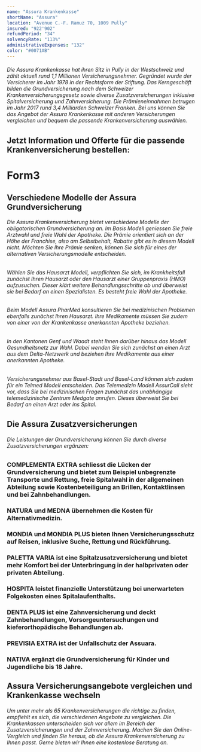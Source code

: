 ```yaml
---
name: "Assura Krankenkasse"
shortName: "Assura"
location: "Avenue C.-F. Ramuz 70, 1009 Pully"
insured: "922'902"
refundPeriod: "34"
solvencyRate: "113%"
administrativeExpenses: "132"
color: "#0071AB"
---
```


###### Die Assura Krankenkasse hat ihren Sitz in Pully in der Westschweiz und zählt aktuell rund 1,1 Millionen Versicherungsnehmer. Gegründet wurde der Versicherer im Jahr 1978 in der Rechtsform der Stiftung. Das Kerngeschäft bilden die Grundversicherung nach dem Schweizer Krankenversicherungsgesetz sowie diverse Zusatzversicherungen inklusive Spitalversicherung und Zahnversicherung. Die Prämieneinnahmen betrugen im Jahr 2017 rund 3,4 Milliarden Schweizer Franken. Bei uns können Sie das Angebot der Assura Krankenkasse mit anderen Versicherungen vergleichen und bequem die passende Krankenversicherung auswählen.

## Jetzt Information und Offerte für die passende Krankenversicherung bestellen:

# Form3

## Verschiedene Modelle der Assura Grundversicherung

###### Die Assura Krankenversicherung bietet verschiedene Modelle der obligatorischen Grundversicherung an. Im Basis Modell geniessen Sie freie Arztwahl und freie Wahl der Apotheke. Die Prämie orientiert sich an der Höhe der Franchise, also am Selbstbehalt, Rabatte gibt es in diesem Modell nicht. Möchten Sie Ihre Prämie senken, können Sie sich für eines der alternativen Versicherungsmodelle entscheiden.

###### Wählen Sie das Hausarzt Modell, verpflichten Sie sich, im Krankheitsfall zunächst Ihren Hausarzt oder den Hausarzt einer Gruppenpraxis (HMO) aufzusuchen. Dieser klärt weitere Behandlungsschritte ab und überweist sie bei Bedarf an einen Spezialisten. Es besteht freie Wahl der Apotheke.

###### Beim Modell Assura PharMed konsultieren Sie bei medizinischen Problemen ebenfalls zunächst Ihren Hausarzt. Ihre Medikamente müssen Sie zudem von einer von der Krankenkasse anerkannten Apotheke beziehen.

###### In den Kantonen Genf und Waadt steht Ihnen darüber hinaus das Modell Gesundheitsnetz zur Wahl. Dabei wenden Sie sich zunächst an einen Arzt aus dem Delta-Netzwerk und beziehen Ihre Medikamente aus einer anerkannten Apotheke.

###### Versicherungsnehmer aus Basel-Stadt und Basel-Land können sich zudem für ein Telmed Modell entscheiden. Das Telemedizin Modell AssurCall sieht vor, dass Sie bei medizinischen Fragen zunächst das unabhängige telemedizinische Zentrum Medgate anrufen. Dieses überweist Sie bei Bedarf an einen Arzt oder ins Spital.

## Die Assura Zusatzversicherungen

###### Die Leistungen der Grundversicherung können Sie durch diverse Zusatzversicherungen ergänzen:

### COMPLEMENTA EXTRA schliesst die Lücken der Grundversicherung und bietet zum Beispiel unbegrenzte Transporte und Rettung, freie Spitalwahl in der allgemeinen Abteilung sowie Kostenbeteiligung an Brillen, Kontaktlinsen und bei Zahnbehandlungen.

### NATURA und MEDNA übernehmen die Kosten für Alternativmedizin.

### MONDIA und MONDIA PLUS bieten Ihnen Versicherungsschutz auf Reisen, inklusive Suche, Rettung und Rückführung.

### PALETTA VARIA ist eine Spitalzusatzversicherung und bietet mehr Komfort bei der Unterbringung in der halbprivaten oder privaten Abteilung.

### HOSPITA leistet finanzielle Unterstützung bei unerwarteten Folgekosten eines Spitalaufenthalts.

### DENTA PLUS ist eine Zahnversicherung und deckt Zahnbehandlungen, Vorsorgeuntersuchungen und kieferorthopädische Behandlungen ab.

### PREVISIA EXTRA ist der Unfallschutz der Assuara.

### NATIVA ergänzt die Grundversicherung für Kinder und Jugendliche bis 18 Jahre.

## Assura Versicherungsangebote vergleichen und Krankenkasse wechseln

###### Um unter mehr als 65 Krankenversicherungen die richtige zu finden, empfiehlt es sich, die verschiedenen Angebote zu vergleichen. Die Krankenkassen unterscheiden sich vor allem im Bereich der Zusatzversicherungen und der Zahnversicherung. Machen Sie den Online-Vergleich und finden Sie heraus, ob die Assura Krankenversicherung zu Ihnen passt. Gerne bieten wir Ihnen eine kostenlose Beratung an.

